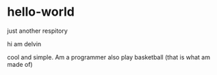 # hello-world
just another respitory

hi am delvin


cool and simple. Am a programmer 
also play basketball (that is what am made of)
